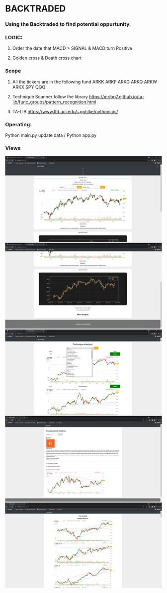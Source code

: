# BACKTRADED
### Using the Backtraded to find potential oppurtunity.
### LOGIC:

1. Order the date that MACD > SIGNAL & MACD turn Positive

2. Golden cross & Death cross chart

### Scope
1. All the tickers are in the following fund
   ARKK ARKF ARKG ARKQ ARKW ARKX SPY QQQ

2. Technique Scanner follow the library
   https://mrjbq7.github.io/ta-lib/func_groups/pattern_recognition.html

   
3. TA-LIB
   https://www.lfd.uci.edu/~gohlke/pythonlibs/

### Operating:
Python main.py update data / Python app.py

### Views
<img src="data/readme/2.png" />
<img src=data/readme/3.png />
<img src=data/readme/1.png />
<img src=data/readme/4.png />
<img src=data/readme/5.png />